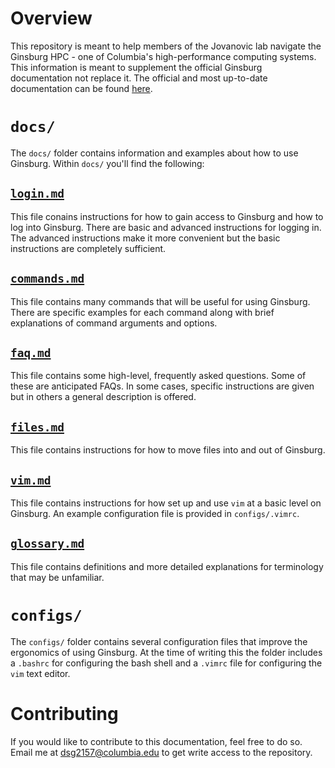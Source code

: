 # Overview

This repository is meant to help members of the Jovanovic lab navigate the Ginsburg HPC - one of Columbia's high-performance computing systems. This information is meant to supplement the official Ginsburg documentation not replace it. The official and most up-to-date documentation can be found [here](https://columbiauniversity.atlassian.net/wiki/spaces/rcs/pages/62141877/Ginsburg+HPC+Cluster+User+Documentation).

# `docs/`

The `docs/` folder contains information and examples about how to use Ginsburg. Within `docs/` you'll find the following:

## [`login.md`](/docs/login.md)

This file conains instructions for how to gain access to Ginsburg and how to log into Ginsburg. There are basic and advanced instructions for logging in. The advanced instructions make it more convenient but the basic instructions are completely sufficient.

## [`commands.md`](/docs/commands.md)

This file contains many commands that will be useful for using Ginsburg. There are specific examples for each command along with brief explanations of command arguments and options.

## [`faq.md`](/docs/faq.md)

This file contains some high-level, frequently asked questions. Some of these are anticipated FAQs. In some cases, specific instructions are given but in others a general description is offered.

## [`files.md`](/docs/files.md)

This file contains instructions for how to move files into and out of Ginsburg.

## [`vim.md`](/docs/vim.md)

This file contains instructions for how set up and use `vim` at a basic level on Ginsburg. An example configuration file is provided in `configs/.vimrc`.

## [`glossary.md`](/docs/glossary.md)

This file contains definitions and more detailed explanations for terminology that may be unfamiliar.

# `configs/`

The `configs/` folder contains several configuration files that improve the ergonomics of using Ginsburg. At the time of writing this the folder includes a `.bashrc` for configuring the bash shell and a `.vimrc` file for configuring the `vim` text editor.

# Contributing

If you would like to contribute to this documentation, feel free to do so. Email me at dsg2157@columbia.edu to get write access to the repository.
